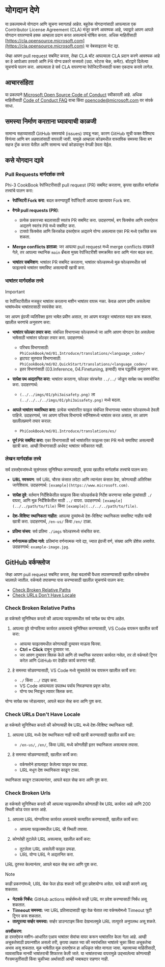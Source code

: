 # योगदान देणे

या प्रकल्पामध्ये योगदान आणि सूचना स्वागतार्ह आहेत. बहुतेक योगदानांसाठी आपल्याला एक Contributor License Agreement (CLA) मंजूर करणे आवश्यक आहे, ज्याद्वारे आपण आपले योगदान वापरण्याचे हक्क आम्हाला प्रदान करत असल्याचे घोषित करता. अधिक माहितीसाठी [https://cla.opensource.microsoft.com](https://cla.opensource.microsoft.com) या वेबसाइटला भेट द्या.

जेव्हा आपण pull request सबमिट करता, तेव्हा CLA बॉट आपल्याला CLA प्रदान करणे आवश्यक आहे का हे आपोआप ठरवतो आणि PR योग्य प्रकारे सजवतो (उदा. स्टेटस चेक, कमेंट). बॉटद्वारे दिलेल्या सूचनांचे पालन करा. आपल्याला हे सर्व CLA वापरणाऱ्या रेपोजिटरीजसाठी फक्त एकदाच करावे लागेल.

## आचारसंहिता

या प्रकल्पाने [Microsoft Open Source Code of Conduct](https://opensource.microsoft.com/codeofconduct/) स्वीकारली आहे. अधिक माहितीसाठी [Code of Conduct FAQ](https://opensource.microsoft.com/codeofconduct/faq/) वाचा किंवा [opencode@microsoft.com](mailto:opencode@microsoft.com) वर संपर्क साधा.

## समस्या निर्माण करताना घ्यावयाची काळजी

सामान्य सहाय्यासाठी GitHub समस्यांचे (issues) उघडू नका, कारण GitHub सूची फक्त वैशिष्ट्य विनंत्या आणि बग अहवालांसाठी वापरली जावी. यामुळे आम्हाला कोडमधील वास्तविक समस्या किंवा बग सहज ट्रॅक करता येतील आणि सामान्य चर्चा कोडपासून वेगळी ठेवता येईल.

## कसे योगदान द्यावे

### Pull Requests मार्गदर्शक तत्त्वे

Phi-3 CookBook रेपॉजिटरीसाठी pull request (PR) सबमिट करताना, कृपया खालील मार्गदर्शक तत्त्वांचे पालन करा:

- **रेपॉजिटरी Fork करा**: बदल करण्यापूर्वी रेपॉजिटरी आपल्या खात्यावर Fork करा.

- **वेगळे pull requests (PR)**:
  - प्रत्येक प्रकारच्या बदलासाठी स्वतंत्र PR सबमिट करा. उदाहरणार्थ, बग फिक्सेस आणि दस्तऐवज अद्यतने स्वतंत्र PR मध्ये सबमिट करा.
  - टायपो फिक्सेस आणि किरकोळ दस्तऐवज अद्यतने योग्य असल्यास एका PR मध्ये एकत्रित करू शकता.

- **Merge conflicts हाताळा**: जर आपल्या pull request मध्ये merge conflicts दाखवले गेले, तर आपल्या स्थानिक `main` ब्रँचला मुख्य रेपॉजिटरीशी समक्रमित करा आणि नंतर बदल करा.

- **भाषांतर सबमिशन**: भाषांतर PR सबमिट करताना, भाषांतर फोल्डरमध्ये मूळ फोल्डरमधील सर्व फाइल्सचे भाषांतर समाविष्ट असल्याची खात्री करा.

### भाषांतर मार्गदर्शक तत्त्वे

> [!IMPORTANT]
>
> या रेपॉजिटरीतील मजकूर भाषांतर करताना मशीन भाषांतर वापरू नका. केवळ आपण प्रवीण असलेल्या भाषांमध्येच भाषांतरासाठी स्वयंसेवा करा.

जर आपण इंग्रजी व्यतिरिक्त इतर भाषेत प्रवीण असाल, तर आपण मजकूर भाषांतरात मदत करू शकता. खालील चरणांचे अनुसरण करा:

- **भाषांतर फोल्डर तयार करा**: संबंधित विभागाच्या फोल्डरमध्ये जा आणि आपण योगदान देत असलेल्या भाषेसाठी भाषांतर फोल्डर तयार करा. उदाहरणार्थ:
  - परिचय विभागासाठी: `PhiCookBook/md/01.Introduce/translations/<language_code>/`
  - झटपट सुरुवात विभागासाठी: `PhiCookBook/md/02.QuickStart/translations/<language_code>/`
  - इतर विभागांसाठी (03.Inference, 04.Finetuning, इत्यादी) याच पद्धतीचे अनुसरण करा.

- **सापेक्ष पथ अद्यतनित करा**: भाषांतर करताना, फोल्डर संरचनेत `../../` जोडून सापेक्ष पथ समायोजित करा. उदाहरणार्थ:
  - `(../../imgs/01/phi3aisafety.png)` ला `(../../../../imgs/01/phi3aisafety.png)` मध्ये बदला.

- **आपले भाषांतर व्यवस्थित करा**: प्रत्येक भाषांतरित फाइल संबंधित विभागाच्या भाषांतर फोल्डरमध्ये ठेवली पाहिजे. उदाहरणार्थ, जर आपण परिचय विभागाचे स्पॅनिशमध्ये भाषांतर करत असाल, तर आपण खालीलप्रमाणे तयार कराल:
  - `PhiCookBook/md/01.Introduce/translations/es/`

- **पूर्ण PR सबमिट करा**: एका विभागासाठी सर्व भाषांतरित फाइल्स एका PR मध्ये समाविष्ट असल्याची खात्री करा. आम्ही विभागासाठी अर्धवट भाषांतर स्वीकारत नाही.

### लेखन मार्गदर्शक तत्त्वे

सर्व दस्तऐवजांमध्ये सुसंगतता सुनिश्चित करण्यासाठी, कृपया खालील मार्गदर्शक तत्त्वांचे पालन करा:

- **URL स्वरूपन**: सर्व URL चौरस कंसात लपेटा आणि त्यानंतर कंसात ठेवा, कोणत्याही अतिरिक्त जागेशिवाय. उदाहरणार्थ: `[example](https://www.microsoft.com)`.

- **सापेक्ष दुवे**: वर्तमान निर्देशिकेतील फाइल्स किंवा फोल्डर्सकडे निर्देश करणाऱ्या सापेक्ष दुव्यांसाठी `./` वापरा, आणि मूळ निर्देशिकेतील साठी `../` वापरा. उदाहरणार्थ: `[example](../../path/to/file)` किंवा `[example](../../../path/to/file)`.

- **देश-विशिष्ट स्थानिकता नाहीत**: आपल्या दुव्यांमध्ये देश-विशिष्ट स्थानिकता समाविष्ट नाहीत याची खात्री करा. उदाहरणार्थ, `/en-us/` किंवा `/en/` टाळा.

- **प्रतिमा संचय**: सर्व प्रतिमा `./imgs` फोल्डरमध्ये संचयित करा.

- **वर्णनात्मक प्रतिमा नावे**: प्रतिमांना वर्णनात्मक नावे द्या, ज्यात इंग्रजी वर्ण, संख्या आणि डॅशेस असावेत. उदाहरणार्थ: `example-image.jpg`.

## GitHub वर्कफ्लोज

जेव्हा आपण pull request सबमिट करता, तेव्हा बदलांची वैधता तपासण्यासाठी खालील वर्कफ्लोज चालवले जातील. वर्कफ्लो तपासण्या पास करण्यासाठी खालील सूचनांचे पालन करा:

- [Check Broken Relative Paths](../..)
- [Check URLs Don't Have Locale](../..)

### Check Broken Relative Paths

हा वर्कफ्लो सुनिश्चित करतो की आपल्या फाइल्समधील सर्व सापेक्ष पथ योग्य आहेत.

1. आपल्या दुवे योग्यरित्या कार्यरत असल्याचे सुनिश्चित करण्यासाठी, VS Code वापरून खालील कार्ये करा:
    - आपल्या फाइल्समधील कोणत्याही दुव्यावर माऊस फिरवा.
    - **Ctrl + Click** दाबून दुव्यावर जा.
    - जर आपण दुव्यावर क्लिक केले आणि तो स्थानिक स्तरावर कार्यरत नसेल, तर तो वर्कफ्लो ट्रिगर करेल आणि GitHub वर देखील कार्य करणार नाही.

1. हे समस्या सोडवण्यासाठी, VS Code मध्ये सुचवलेले पथ वापरून खालील कार्ये करा:
    - `./` किंवा `../` टाइप करा.
    - VS Code आपल्याला उपलब्ध पर्याय निवडण्यास प्रवृत्त करेल.
    - योग्य पथ निवडून त्यावर क्लिक करा.

योग्य सापेक्ष पथ जोडल्यावर, आपले बदल सेव्ह करा आणि पुश करा.

### Check URLs Don't Have Locale

हा वर्कफ्लो सुनिश्चित करतो की कोणत्याही वेब URL मध्ये देश-विशिष्ट स्थानिकता नाही.

1. आपल्या URL मध्ये देश स्थानिकता नाही याची खात्री करण्यासाठी खालील कार्ये करा:
    - `/en-us/`, `/en/`, किंवा URL मध्ये कोणतीही इतर स्थानिकता असल्यास तपासा.

1. हे समस्या सोडवण्यासाठी, खालील कार्ये करा:
    - वर्कफ्लोने हायलाइट केलेल्या फाइल पथ उघडा.
    - URL मधून देश स्थानिकता काढून टाका.

स्थानिकता काढून टाकल्यानंतर, आपले बदल सेव्ह करा आणि पुश करा.

### Check Broken Urls

हा वर्कफ्लो सुनिश्चित करतो की आपल्या फाइल्समधील कोणताही वेब URL कार्यरत आहे आणि 200 स्थिती कोड परत करत आहे.

1. आपल्या URL योग्यरित्या कार्यरत असल्याचे सत्यापित करण्यासाठी, खालील कार्ये करा:
    - आपल्या फाइल्समधील URL ची स्थिती तपासा.

2. कोणतेही तुटलेले URL असल्यास, खालील कार्ये करा:
    - तुटलेला URL असलेली फाइल उघडा.
    - URL योग्य URL ने अद्यतनित करा.

URL दुरुस्त केल्यानंतर, आपले बदल सेव्ह करा आणि पुश करा.

> [!NOTE]
>
> काही प्रकरणांमध्ये, URL चेक फेल होऊ शकतो जरी दुवा प्रवेशयोग्य असेल. याचे काही कारणे असू शकतात:
>
> - **नेटवर्क निर्बंध:** GitHub actions सर्व्हर्समध्ये काही URL वर प्रवेश करण्यासाठी निर्बंध असू शकतात.
> - **Timeout समस्या:** ज्या URL प्रतिसादासाठी खूप वेळ घेतात त्या वर्कफ्लोमध्ये Timeout त्रुटी ट्रिगर करू शकतात.
> - **तात्पुरत्या सर्व्हर समस्या:** सर्व्हर डाउनटाइम किंवा देखभालमुळे URL तात्पुरते अनुपलब्ध असू शकते.

**अस्वीकरण**:  
हा दस्तऐवज मशीन-आधारित एआय भाषांतर सेवांचा वापर करून भाषांतरित केला गेला आहे. आम्ही अचूकतेसाठी प्रयत्नशील असलो तरी, कृपया लक्षात घ्या की स्वयंचलित भाषांतरे चुका किंवा अचूकतेचा अभाव असू शकतात. मूळ भाषेतील मूळ दस्तऐवज हा अधिकृत स्रोत मानला जावा. महत्त्वाच्या माहितीसाठी, व्यावसायिक मानवी भाषांतराची शिफारस केली जाते. या भाषांतराच्या वापरामुळे उद्भवलेल्या कोणत्याही गैरसमजुतींसाठी किंवा चुकीच्या अर्थासाठी आम्ही जबाबदार राहणार नाही.